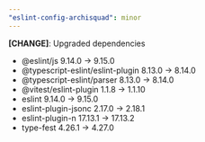 ```yaml
---
"eslint-config-archisquad": minor
---
```


**[CHANGE]**: Upgraded dependencies

- @eslint/js 9.14.0 → 9.15.0
- @typescript-eslint/eslint-plugin 8.13.0 → 8.14.0
- @typescript-eslint/parser 8.13.0 → 8.14.0
- @vitest/eslint-plugin 1.1.8 → 1.1.10
- eslint 9.14.0 → 9.15.0
- eslint-plugin-jsonc 2.17.0 → 2.18.1
- eslint-plugin-n 17.13.1 → 17.13.2
- type-fest 4.26.1 → 4.27.0
